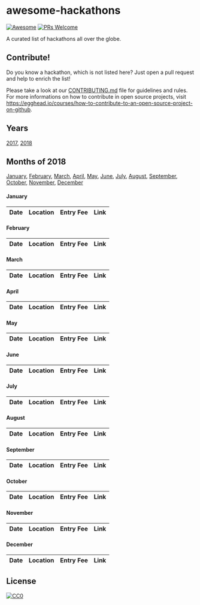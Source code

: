 # awesome-hackathons
[![Awesome](https://cdn.rawgit.com/sindresorhus/awesome/d7305f38d29fed78fa85652e3a63e154dd8e8829/media/badge.svg)](https://github.com/sindresorhus/awesome)
[![PRs Welcome](https://img.shields.io/badge/PRs-welcome-brightgreen.svg?style=flat-square)](http://makeapullrequest.com)

A curated list of hackathons all over the globe.


## Contribute!
Do you know a hackathon, which is not listed here? Just open a pull request and help to enrich the list!

Please take a look at our [CONTRIBUTING.md](CONTRIBUTING.md) file for guidelines and rules.
For more informations on how to contribute in open source projects, visit https://egghead.io/courses/how-to-contribute-to-an-open-source-project-on-github.

## Years
[2017](2017.md), [2018](2018.md)

## Months of 2018
[January](#january), [February](#february), [March](#march), [April](#april), [May](#may), [June](#june), [July](#july), [August](#august), [September](#september), [October](#october), [November](#november), [December](#december)


#### January
Date | Location | Entry Fee | Link
---- | -------- | --------- | ----

#### February
Date | Location | Entry Fee | Link
---- | -------- | --------- | ----

#### March
Date | Location | Entry Fee | Link
---- | -------- | --------- | ----

#### April
Date | Location | Entry Fee | Link
---- | -------- | --------- | ----

#### May
Date | Location | Entry Fee | Link
---- | -------- | --------- | ----

#### June
Date | Location | Entry Fee | Link
---- | -------- | --------- | ----

#### July
Date | Location | Entry Fee | Link
---- | -------- | --------- | ----

#### August
Date | Location | Entry Fee | Link
---- | -------- | --------- | ----

#### September
Date | Location | Entry Fee | Link
---- | -------- | --------- | ----

#### October
Date | Location | Entry Fee | Link
---- | -------- | --------- | ----

#### November
Date | Location | Entry Fee | Link
---- | -------- | --------- | ----

#### December
Date | Location | Entry Fee | Link
---- | -------- | --------- | ----

## License

[![CC0](http://mirrors.creativecommons.org/presskit/buttons/88x31/svg/cc-zero.svg)](https://creativecommons.org/publicdomain/zero/1.0/)
